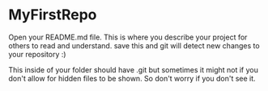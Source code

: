 # MyFirstRepo
Open your README.md file. This is where you describe your project for others to read and understand. 
save this and git will detect new changes to your repository :)

This inside of your folder should have .git but sometimes it might not if you don't allow for hidden files to be shown. So don't worry if you don't see it.